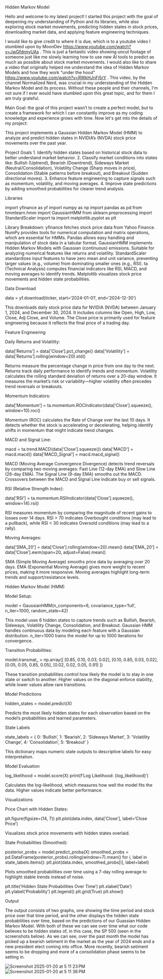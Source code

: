 Hidden Markov Model 

Hello and welcome to my latest project! I started this project with the goal of deepening my understanding of Python and its libraries,
while also exploring stock market movements, predicting hidden states in stock prices, downloading market data, and applying feature 
engineering techniques.
	
I would like to give credit to where it is due, which is to a youtube video I stumbled upon by MoonDev 
https://www.youtube.com/watch?v=JwGfdnnyUAs . This is just a fantastic video showing uncut footage of someone just like me slowly 
learning how to use new AI tools to predict as much as possible about stock market movements. I would also like to share a video that 
originally helped me understand the idea of Hidden Markov Models and how they work “under the hood” https://www.youtube.com/watch?v=RWkHJnFj5rY . This video, by the channel Normalized Nerd, was crucial in my understanding of the Hidden Markov Model and its process. 
Without these people and their channels, I'm not sure if I ever would have stumbled upon this great topic, and for them I am truly 
grateful.

Main Goal: the goal of this project wasn’t to create a perfect model, but to create a framework for which I 
can constantly improve as my coding knowledge and experience grows with time. Now let's get into the details of my project:



This project implements a Gaussian Hidden Markov Model (HMM) to analyze and predict hidden states in NVIDIA’s (NVDA) stock price movements over the past year.

Project Goals
	1.	Identify hidden states based on historical stock data to better understand market behavior.
	2.	Classify market conditions into states like: Bullish (Uptrend), Bearish (Downtrend), Sideways Market (Neutral/Consolidation), Volatility Change (Sharp moves in price), Consolidation (Stable patterns before breakout), and Breakout (Sudden directional moves).
	3.	Enhance feature engineering to capture signals such as momentum, volatility, and moving averages.
	4.	Improve state predictions by adding smoothed probabilities for clearer trend analysis.


Libraries

import yfinance as yf
import numpy as np
import pandas as pd
from hmmlearn.hmm import GaussianHMM
from sklearn.preprocessing import StandardScaler
import ta
import matplotlib.pyplot as plt

Library Breakdown:
yfinance fetches stock price data from Yahoo Finance. NumPy provides tools for numerical computation and matrix operations, which are essential for HMMs. Pandas allows easy handling and manipulation of stock data in a tabular format. GaussianHMM implements Hidden Markov Models with Gaussian (continuous) emissions. Suitable for analyzing numerical features like returns and volatility. StandardScaler standardizes input features to have zero mean and unit variance, preventing larger values (e.g., volume) from dominating smaller ones (e.g., RSI). ta (Technical Analysis) computes financial indicators like RSI, MACD, and moving averages to identify trends. Matplotlib visualizes stock price movements and hidden state probabilities.


Data Download

data = yf.download(ticker, start=‘2024-01-01’, end=‘2024-12-30’)

This downloads daily stock price data for NVIDIA (NVDA) between January 1, 2024, and December 30, 2024. It includes columns like Open, High, Low, Close, Adj Close, and Volume. The Close price is primarily used for feature engineering because it reflects the final price of a trading day.


Feature Engineering

Daily Returns and Volatility:

data[‘Returns’] = data[‘Close’].pct_change()
data[‘Volatility’] = data[‘Returns’].rolling(window=20).std()

Returns measure the percentage change in price from one day to the next. Returns track daily performance to identify trends and momentum. Volatility calculates the rolling standard deviation of returns over a 20-day window. It measures the market’s risk or variability—higher volatility often precedes trend reversals or breakouts.


Momentum Indicators:

data[‘Momentum’] = ta.momentum.ROCIndicator(data[‘Close’].squeeze(), window=10).roc()

Momentum (ROC) calculates the Rate of Change over the last 10 days. It detects whether the stock is accelerating or decelerating, helping identify shifts in momentum that might indicate trend changes.


MACD and Signal Line:

macd = ta.trend.MACD(data[‘Close’].squeeze())
data[‘MACD’] = macd.macd()
data[‘MACD_Signal’] = macd.macd_signal()

MACD (Moving Average Convergence Divergence) detects trend reversals by comparing two moving averages: Fast Line (12-day EMA) and Slow Line (26-day EMA). The Signal Line (9-day EMA) smooths out the MACD. Crossovers between the MACD and Signal Line indicate buy or sell signals.


RSI (Relative Strength Index):

data[‘RSI’] = ta.momentum.RSIIndicator(data[‘Close’].squeeze(), window=14).rsi()

RSI measures momentum by comparing the magnitude of recent gains to losses over 14 days. RSI > 70 indicates Overbought conditions (may lead to a pullback), while RSI < 30 indicates Oversold conditions (may lead to a rally).


Moving Averages:

data[‘SMA_20’] = data[‘Close’].rolling(window=20).mean()
data[‘EMA_20’] = data[‘Close’].ewm(span=20, adjust=False).mean()

SMA (Simple Moving Average) smooths price data by averaging over 20 days. EMA (Exponential Moving Average) gives more weight to recent prices, making it more responsive. Moving averages highlight long-term trends and support/resistance levels.


Hidden Markov Model (HMM)

Model Setup:

model = GaussianHMM(n_components=6, covariance_type=‘full’, n_iter=1000, random_state=42)

This model uses 6 hidden states to capture trends such as Bullish, Bearish, Sideways, Volatility Change, Consolidation, and Breakout. Gaussian HMM handles continuous data by modeling each feature with a Gaussian distribution. n_iter=1000 trains the model for up to 1000 iterations for convergence.

Transition Probabilities:

model.transmat_ = np.array([
[0.85, 0.10, 0.03, 0.02],
[0.10, 0.85, 0.03, 0.02],
[0.05, 0.05, 0.85, 0.05],
[0.02, 0.02, 0.05, 0.91]
])

These transition probabilities control how likely the model is to stay in one state or switch to another. Higher values on the diagonal enforce stability, while lower values allow rare transitions.


Model Predictions

hidden_states = model.predict(X)

Predicts the most likely hidden states for each observation based on the model’s probabilities and learned parameters.


State Labels

state_labels = {
0: ‘Bullish’,
1: ‘Bearish’,
2: ‘Sideways Market’,
3: ‘Volatility Change’,
4: ‘Consolidation’,
5: ‘Breakout’
}

This dictionary maps numeric state outputs to descriptive labels for easy interpretation.


Model Evaluation

log_likelihood = model.score(X)
print(f’Log Likelihood: {log_likelihood}’)

Calculates the log-likelihood, which measures how well the model fits the data. Higher values indicate better performance.


Visualizations

Price Chart with Hidden States:

plt.figure(figsize=(14, 7))
plt.plot(data.index, data[‘Close’], label=‘Close Price’)

Visualizes stock price movements with hidden states overlaid.

State Probabilities (Smoothed):

posterior_probs = model.predict_proba(X)
smoothed_probs = pd.DataFrame(posterior_probs).rolling(window=7).mean()
for i, label in state_labels.items():
plt.plot(data.index, smoothed_probs[i], label=label)

Plots smoothed probabilities over time using a 7-day rolling average to highlight stable trends instead of noise.

plt.title(‘Hidden State Probabilities Over Time’)
plt.xlabel(‘Date’)
plt.ylabel(‘Probability’)
plt.legend()
plt.grid(True)
plt.show()


Output

The output consists of two graphs, one showing the time period and stock price over that time period, and the other displays the hidden state probabilities over time, based on the predictions of our Guassian Hidden Markov Model. With both of these we can see over time what our code believes to be hidden states of, in this case, the SP 500 (seen in the screenshots below). As we can see, over the past month the model has picked up a bearish setiment in the market as the year of 2024 ends and a new president elect coming into office. More recently, bearish setiment seems to be dropping and more of a consolidation phase seems to be setting in.
      
![Screenshot 2025-01-20 at 5 11 23 PM](https://github.com/user-attachments/assets/6c43d134-418f-4a6a-b8bd-f532bade09c9)
![Screenshot 2025-01-20 at 5 11 36 PM](https://github.com/user-attachments/assets/de55e4e5-c128-49f3-a386-c39c59b775a2)

    
